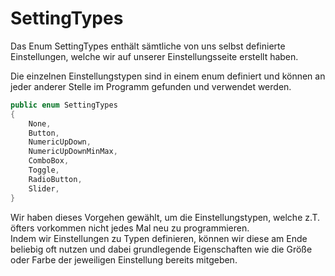 # SettingTypes

Das Enum SettingTypes enthält sämtliche von uns selbst definierte Einstellungen, welche wir auf unserer Einstellungsseite erstellt haben.

Die einzelnen Einstellungstypen sind in einem enum definiert und können an jeder anderer Stelle im Programm gefunden und verwendet werden.

```csharp
public enum SettingTypes
{
    None,
    Button,
    NumericUpDown,
    NumericUpDownMinMax,
    ComboBox,
    Toggle,
    RadioButton,
    Slider,
}
```

Wir haben dieses Vorgehen gewählt, um die Einstellungstypen, welche z.T. öfters vorkommen nicht jedes Mal neu zu programmieren.<br> 
Indem wir Einstellungen zu Typen definieren, können wir diese am Ende beliebig oft nutzen und dabei grundlegende Eigenschaften wie die Größe oder Farbe der jeweiligen Einstellung bereits mitgeben. 
